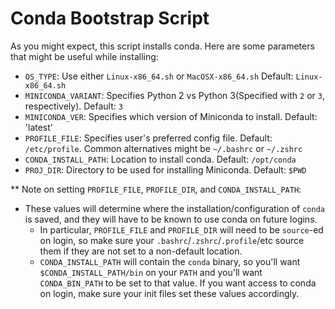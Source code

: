 # Conda Bootstrap Script

As you might expect, this script installs conda.
Here are some parameters that might be useful while installing:
 
- `OS_TYPE`: Use either `Linux-x86_64.sh` or `MacOSX-x86_64.sh` Default: `Linux-x86_64.sh`
- `MINICONDA_VARIANT`: Specifies Python 2 vs Python 3(Specified with `2` or `3`, respectively). Default: `3`
- `MINICONDA_VER`: Specifies which version of Miniconda to install. Default: 'latest'
- `PROFILE_FILE`: Specifies user's preferred config file. Default: `/etc/profile`. Common alternatives might be `~/.bashrc` or `~/.zshrc`
- `CONDA_INSTALL_PATH`: Location to install conda. Default: `/opt/conda`
- `PROJ_DIR`: Directory to be used for installing Miniconda. Default: `$PWD`

** Note on setting `PROFILE_FILE`, `PROFILE_DIR`, and `CONDA_INSTALL_PATH`:

- These values will determine where the installation/configuration of `conda` is saved, and they will have to be known to use conda on future logins.
  - In particular, `PROFILE_FILE` and `PROFILE_DIR` will need to be `source`-ed on login, so make sure your `.bashrc`/`.zshrc`/`.profile`/etc source them if they are not set to a non-default location.
  - `CONDA_INSTALL_PATH` will contain the `conda` binary, so you'll want `$CONDA_INSTALL_PATH/bin` on your `PATH` and you'll want `CONDA_BIN_PATH` to be set to that value. If you want access to conda on login, make sure your init files set these values accordingly.
